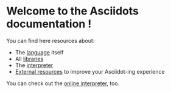 # Welcome to the Asciidots documentation !

You can find here resources about:
- The [language](language.md) itself
- All [libraries](libs/index.md)
- The [interpreter](interpreter.md)
- [External resources](resources.md) to improve your Asciidot-ing experience

You can check out the [online interpreter](demo.html), too.
